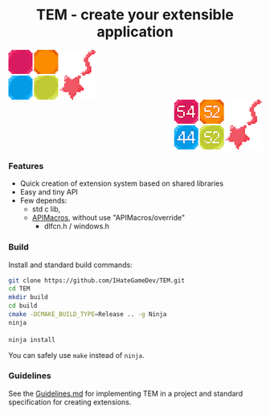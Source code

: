 <div align="center">

# TEM - create your extensible application

</div>

<div align="center">
  <div align="left">
    <img align="center" src="./logo.webp" alt="Logo" />
  </div>
  <div align="right">
    <img align="center" src="./nlogo.webp" alt="NumLogo" /> 
  </div>
</div>

### Features
- Quick creation of extension system based on shared libraries
- Easy and tiny API
- Few depends:
  - std c lib,
  - [APIMacros](https://github.com/IHateGameDev/APIMacros), without use "APIMacros/override"
    - dlfcn.h / windows.h

### Build
Install and standard build commands:
```bash
git clone https://github.com/IHateGameDev/TEM.git
cd TEM
mkdir build
cd build
cmake -DCMAKE_BUILD_TYPE=Release .. -g Ninja
ninja

ninja install
```
You can safely use `make` instead of `ninja`.

### Guidelines
See the [Guidelines.md](./Guidelines.md) for implementing TEM in a project and standard specification for creating extensions.
